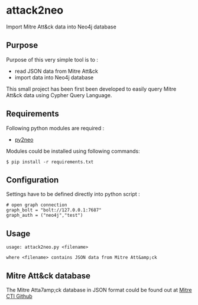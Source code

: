 # attack2neo
Import Mitre Att&amp;ck data into Neo4j database

## Purpose 
Purpose of this very simple tool is to :
- read JSON data from Mitre Att&amp;ck
- import data into Neo4j database

This small project has been first been developed to easily 
query Mitre Att&amp;ck data using Cypher Query Language.

## Requirements
Following python modules are required :
- [py2neo](https://py2neo.org/)

Modules could be installed using following commands:
```
$ pip install -r requirements.txt
```
## Configuration
Settings have to be defined directly into python script :
```
# open graph connection
graph_bolt = "bolt://127.0.0.1:7687"
graph_auth = ("neo4j","test")
```
## Usage
```
usage: attack2neo.py <filename>
  
where <filename> contains JSON data from Mitre Att&amp;ck
```
## Mitre Att&amp;ck database
The Mitre Atta7amp;ck database in JSON format could be
found out at [Mitre CTI Github](https://raw.githubusercontent.com/mitre/cti/master/enterprise-attack/enterprise-attack.json)

